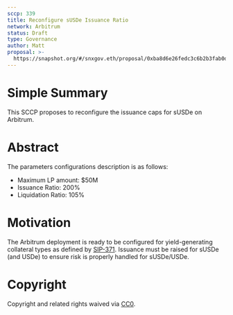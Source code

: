 ```yaml
---
sccp: 339
title: Reconfigure sUSDe Issuance Ratio
network: Arbitrum
status: Draft
type: Governance
author: Matt
proposal: >-
  https://snapshot.org/#/snxgov.eth/proposal/0xba8d6e26fedc3c6b2b3fab0d6f1844f62d659d2776b9e55a78e2d2d9eed957ba
---
```


# Simple Summary
This SCCP proposes to reconfigure the issuance caps for sUSDe on Arbitrum.

# Abstract
The parameters configurations description is as follows:

- Maximum LP amount: $50M
- Issuance Ratio: 200%
- Liquidation Ratio: 105%

# Motivation

The Arbitrum deployment is ready to be configured for yield-generating collateral types as defined by [SIP-371](https://sips.synthetix.io/sips/sip-371/). Issuance must be raised for sUSDe (and USDe) to ensure risk is properly handled for sUSDe/USDe.

# Copyright
Copyright and related rights waived via [CC0](https://creativecommons.org/publicdomain/zero/1.0/).

